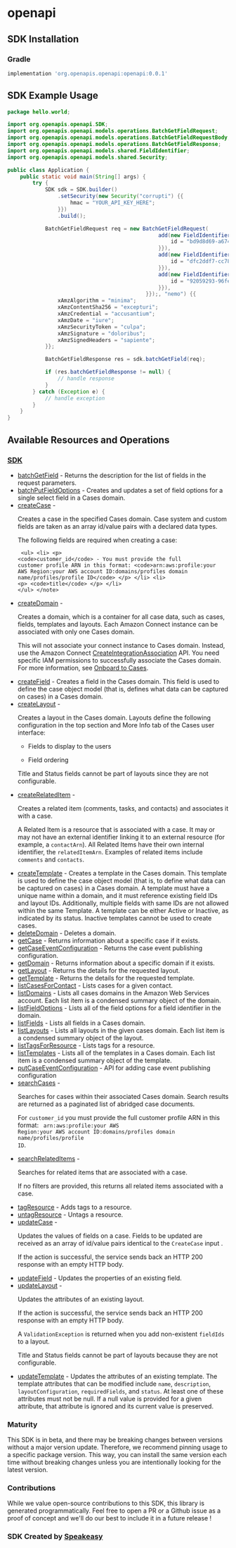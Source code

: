 # openapi

<!-- Start SDK Installation -->
## SDK Installation

### Gradle

```groovy
implementation 'org.openapis.openapi:openapi:0.0.1'
```
<!-- End SDK Installation -->

## SDK Example Usage
<!-- Start SDK Example Usage -->
```java
package hello.world;

import org.openapis.openapi.SDK;
import org.openapis.openapi.models.operations.BatchGetFieldRequest;
import org.openapis.openapi.models.operations.BatchGetFieldRequestBody;
import org.openapis.openapi.models.operations.BatchGetFieldResponse;
import org.openapis.openapi.models.shared.FieldIdentifier;
import org.openapis.openapi.models.shared.Security;

public class Application {
    public static void main(String[] args) {
        try {
            SDK sdk = SDK.builder()
                .setSecurity(new Security("corrupti") {{
                    hmac = "YOUR_API_KEY_HERE";
                }})
                .build();

            BatchGetFieldRequest req = new BatchGetFieldRequest(                new BatchGetFieldRequestBody(                new org.openapis.openapi.models.shared.FieldIdentifier[]{{
                                                add(new FieldIdentifier("ipsam") {{
                                                    id = "bd9d8d69-a674-4e0f-867c-c8796ed151a0";
                                                }}),
                                                add(new FieldIdentifier("ipsum") {{
                                                    id = "dfc2ddf7-cc78-4ca1-ba92-8fc816742cb7";
                                                }}),
                                                add(new FieldIdentifier("omnis") {{
                                                    id = "92059293-96fe-4a75-96eb-10faaa2352c5";
                                                }}),
                                            }});, "nemo") {{
                xAmzAlgorithm = "minima";
                xAmzContentSha256 = "excepturi";
                xAmzCredential = "accusantium";
                xAmzDate = "iure";
                xAmzSecurityToken = "culpa";
                xAmzSignature = "doloribus";
                xAmzSignedHeaders = "sapiente";
            }};            

            BatchGetFieldResponse res = sdk.batchGetField(req);

            if (res.batchGetFieldResponse != null) {
                // handle response
            }
        } catch (Exception e) {
            // handle exception
        }
    }
}
```
<!-- End SDK Example Usage -->

<!-- Start SDK Available Operations -->
## Available Resources and Operations

### [SDK](docs/sdk/README.md)

* [batchGetField](docs/sdk/README.md#batchgetfield) - Returns the description for the list of fields in the request parameters. 
* [batchPutFieldOptions](docs/sdk/README.md#batchputfieldoptions) - Creates and updates a set of field options for a single select field in a Cases domain.
* [createCase](docs/sdk/README.md#createcase) - <p>Creates a case in the specified Cases domain. Case system and custom fields are taken as an array id/value pairs with a declared data types.</p> <note> <p>The following fields are required when creating a case:</p> <pre><code> &lt;ul&gt; &lt;li&gt; &lt;p&gt; &lt;code&gt;customer_id&lt;/code&gt; - You must provide the full customer profile ARN in this format: &lt;code&gt;arn:aws:profile:your AWS Region:your AWS account ID:domains/profiles domain name/profiles/profile ID&lt;/code&gt; &lt;/p&gt; &lt;/li&gt; &lt;li&gt; &lt;p&gt; &lt;code&gt;title&lt;/code&gt; &lt;/p&gt; &lt;/li&gt; &lt;/ul&gt; &lt;/note&gt; </code></pre>
* [createDomain](docs/sdk/README.md#createdomain) - <p>Creates a domain, which is a container for all case data, such as cases, fields, templates and layouts. Each Amazon Connect instance can be associated with only one Cases domain.</p> <important> <p>This will not associate your connect instance to Cases domain. Instead, use the Amazon Connect <a href="https://docs.aws.amazon.com/connect/latest/APIReference/API_CreateIntegrationAssociation.html">CreateIntegrationAssociation</a> API. You need specific IAM permissions to successfully associate the Cases domain. For more information, see <a href="https://docs.aws.amazon.com/connect/latest/adminguide/required-permissions-iam-cases.html#onboard-cases-iam">Onboard to Cases</a>.</p> </important>
* [createField](docs/sdk/README.md#createfield) - Creates a field in the Cases domain. This field is used to define the case object model (that is, defines what data can be captured on cases) in a Cases domain. 
* [createLayout](docs/sdk/README.md#createlayout) - <p>Creates a layout in the Cases domain. Layouts define the following configuration in the top section and More Info tab of the Cases user interface:</p> <ul> <li> <p>Fields to display to the users</p> </li> <li> <p>Field ordering</p> </li> </ul> <note> <p>Title and Status fields cannot be part of layouts since they are not configurable.</p> </note>
* [createRelatedItem](docs/sdk/README.md#createrelateditem) - <p>Creates a related item (comments, tasks, and contacts) and associates it with a case.</p> <note> <p>A Related Item is a resource that is associated with a case. It may or may not have an external identifier linking it to an external resource (for example, a <code>contactArn</code>). All Related Items have their own internal identifier, the <code>relatedItemArn</code>. Examples of related items include <code>comments</code> and <code>contacts</code>.</p> </note>
* [createTemplate](docs/sdk/README.md#createtemplate) - Creates a template in the Cases domain. This template is used to define the case object model (that is, to define what data can be captured on cases) in a Cases domain. A template must have a unique name within a domain, and it must reference existing field IDs and layout IDs. Additionally, multiple fields with same IDs are not allowed within the same Template. A template can be either Active or Inactive, as indicated by its status. Inactive templates cannot be used to create cases.
* [deleteDomain](docs/sdk/README.md#deletedomain) - Deletes a domain.
* [getCase](docs/sdk/README.md#getcase) - Returns information about a specific case if it exists. 
* [getCaseEventConfiguration](docs/sdk/README.md#getcaseeventconfiguration) - Returns the case event publishing configuration.
* [getDomain](docs/sdk/README.md#getdomain) - Returns information about a specific domain if it exists. 
* [getLayout](docs/sdk/README.md#getlayout) - Returns the details for the requested layout.
* [getTemplate](docs/sdk/README.md#gettemplate) - Returns the details for the requested template. 
* [listCasesForContact](docs/sdk/README.md#listcasesforcontact) - Lists cases for a given contact.
* [listDomains](docs/sdk/README.md#listdomains) - Lists all cases domains in the Amazon Web Services account. Each list item is a condensed summary object of the domain.
* [listFieldOptions](docs/sdk/README.md#listfieldoptions) - Lists all of the field options for a field identifier in the domain. 
* [listFields](docs/sdk/README.md#listfields) - Lists all fields in a Cases domain.
* [listLayouts](docs/sdk/README.md#listlayouts) - Lists all layouts in the given cases domain. Each list item is a condensed summary object of the layout.
* [listTagsForResource](docs/sdk/README.md#listtagsforresource) - Lists tags for a resource.
* [listTemplates](docs/sdk/README.md#listtemplates) - Lists all of the templates in a Cases domain. Each list item is a condensed summary object of the template. 
* [putCaseEventConfiguration](docs/sdk/README.md#putcaseeventconfiguration) - API for adding case event publishing configuration
* [searchCases](docs/sdk/README.md#searchcases) - <p>Searches for cases within their associated Cases domain. Search results are returned as a paginated list of abridged case documents.</p> <note> <p>For <code>customer_id</code> you must provide the full customer profile ARN in this format: <code> arn:aws:profile:your AWS Region:your AWS account ID:domains/profiles domain name/profiles/profile ID</code>. </p> </note>
* [searchRelatedItems](docs/sdk/README.md#searchrelateditems) - <p>Searches for related items that are associated with a case.</p> <note> <p>If no filters are provided, this returns all related items associated with a case.</p> </note>
* [tagResource](docs/sdk/README.md#tagresource) - Adds tags to a resource.
* [untagResource](docs/sdk/README.md#untagresource) - Untags a resource.
* [updateCase](docs/sdk/README.md#updatecase) - <p>Updates the values of fields on a case. Fields to be updated are received as an array of id/value pairs identical to the <code>CreateCase</code> input .</p> <p>If the action is successful, the service sends back an HTTP 200 response with an empty HTTP body.</p>
* [updateField](docs/sdk/README.md#updatefield) - Updates the properties of an existing field. 
* [updateLayout](docs/sdk/README.md#updatelayout) - <p>Updates the attributes of an existing layout.</p> <p>If the action is successful, the service sends back an HTTP 200 response with an empty HTTP body.</p> <p>A <code>ValidationException</code> is returned when you add non-existent <code>fieldIds</code> to a layout.</p> <note> <p>Title and Status fields cannot be part of layouts because they are not configurable.</p> </note>
* [updateTemplate](docs/sdk/README.md#updatetemplate) - Updates the attributes of an existing template. The template attributes that can be modified include <code>name</code>, <code>description</code>, <code>layoutConfiguration</code>, <code>requiredFields</code>, and <code>status</code>. At least one of these attributes must not be null. If a null value is provided for a given attribute, that attribute is ignored and its current value is preserved.
<!-- End SDK Available Operations -->

### Maturity

This SDK is in beta, and there may be breaking changes between versions without a major version update. Therefore, we recommend pinning usage 
to a specific package version. This way, you can install the same version each time without breaking changes unless you are intentionally 
looking for the latest version.

### Contributions

While we value open-source contributions to this SDK, this library is generated programmatically. 
Feel free to open a PR or a Github issue as a proof of concept and we'll do our best to include it in a future release !

### SDK Created by [Speakeasy](https://docs.speakeasyapi.dev/docs/using-speakeasy/client-sdks)
